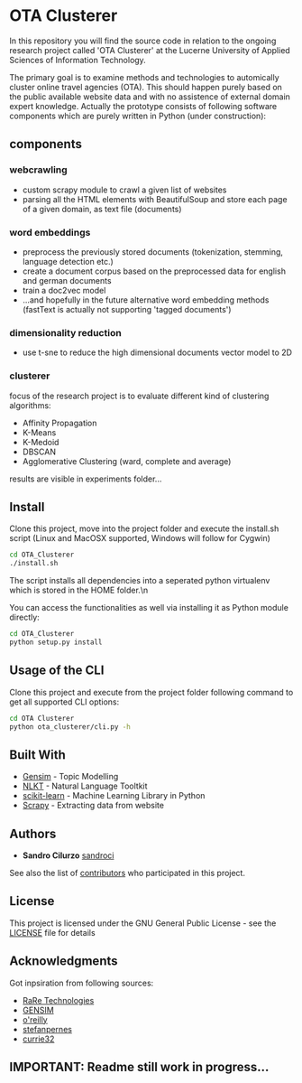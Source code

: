 # OTA Clusterer
In this repository you will find the source code in relation to the ongoing research project called 'OTA Clusterer' at the Lucerne University of Applied Sciences of Information Technology. 

The primary goal is to examine methods and technologies to automically cluster online travel agencies (OTA). This should happen purely based on the public available website data and with no assistence of external domain expert knowledge. Actually the prototype consists of following software components which are purely written in Python (under construction): 

## components
### webcrawling
- custom scrapy module to crawl a given list of websites
- parsing all the HTML elements with BeautifulSoup and store each page of a given domain, as text file (documents)

### word embeddings
- preprocess the previously stored documents (tokenization, stemming, language detection etc.)
- create a document corpus based on the preprocessed data for english and german documents
- train a doc2vec model
- ...and hopefully in the future alternative word embedding methods (fastText is actually not supporting 'tagged documents')

### dimensionality reduction
- use t-sne to reduce the high dimensional documents vector model to 2D

### clusterer
focus of the research project is to evaluate different kind of clustering algorithms:
- Affinity Propagation
- K-Means
- K-Medoid
- DBSCAN
- Agglomerative Clustering (ward, complete and average)

results are visible in experiments folder...


## Install

Clone this project, move into the project folder and execute the install.sh script (Linux and MacOSX supported, Windows will follow for Cygwin)

```sh
cd OTA_Clusterer
./install.sh
```
The script installs all dependencies into a seperated python virtualenv which is stored in the HOME folder.\n

You can access the functionalities as well via installing it as Python module directly:

```sh
cd OTA_Clusterer
python setup.py install

```

## Usage of the CLI

Clone this project and execute from the project folder following command to get all supported CLI options:
```sh
cd OTA Clusterer
python ota_clusterer/cli.py -h
```


## Built With

* [Gensim](https://radimrehurek.com/gensim/) - Topic Modelling
* [NLKT](http://www.nltk.org/) - Natural Language Tooltkit
* [scikit-learn](http://scikit-learn.org/stable/) - Machine Learning Library in Python
* [Scrapy](https://scrapy.org/) - Extracting data from website

## Authors

* **Sandro Cilurzo** [sandroci](https://github.com/sandroci)

See also the list of [contributors](https://github.com/sandroci/OTA_clusterer/contributors) who participated in this project.

## License

This project is licensed under the GNU General Public License - see the [LICENSE](LICENSE) file for details

## Acknowledgments

Got inpsiration from following sources:

* [RaRe Technologies](https://rare-technologies.com/blog/)
* [GENSIM](https://markroxor.github.io/gensim/tutorials/)
* [o'reilly](https://github.com/oreillymedia/t-SNE-tutorial)
* [stefanpernes](https://github.com/stefanpernes/)
* [currie32](https://www.kaggle.com/currie32)

## IMPORTANT: Readme still work in progress... 
